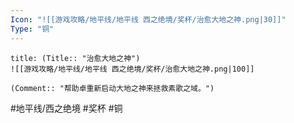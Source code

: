 ```yaml
---
Icon: "![[游戏攻略/地平线/地平线 西之绝境/奖杯/治愈大地之神.png|30]]"
Type: "铜"
---
```

```ad-common-bronze-trophy
title: (Title:: "治愈大地之神")
![[游戏攻略/地平线/地平线 西之绝境/奖杯/治愈大地之神.png|100]]

(Comment:: "帮助卓重新启动大地之神来拯救素歌之域。")
```

#地平线/西之绝境 #奖杯 #铜
